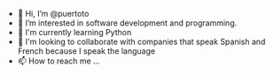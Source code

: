 - 👋 Hi, I’m @puertoto 
- 👀 I’m interested in software development and programming.
- 🌱 I'm currently learning Python
- 💞️ I'm looking to collaborate with companies that speak Spanish and French because I speak the language
- 📫 How to reach me ...

<!---
puertoto/puertoto is a ✨ special ✨ repository because its `README.md` (this file) appears on your GitHub profile.
You can click the Preview link to take a look at your changes.
--->
